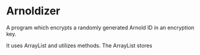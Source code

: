 # Arnoldizer
A program which encrypts a randomly generated Arnold ID in an encryption key.

It uses ArrayList and utilizes methods. The ArrayList stores 

